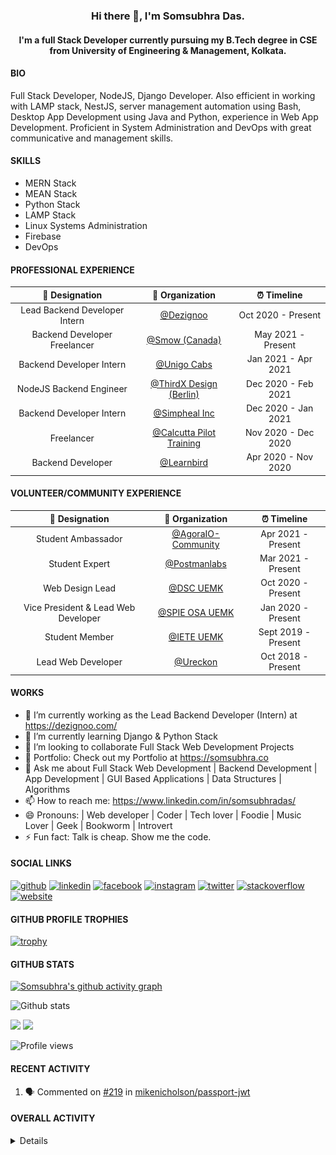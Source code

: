<h3 align="center"> Hi there 👋, I'm Somsubhra Das. </h3>

<h4 align="center"> I'm a full Stack Developer currently pursuing my B.Tech degree in CSE from University of Engineering & Management, Kolkata.  </h4>

#### BIO

Full Stack Developer, NodeJS, Django Developer. Also efficient in working with LAMP stack, NestJS, server management automation using Bash, Desktop App Development using Java and Python, experience in Web App Development. Proficient in System Administration and DevOps with great communicative and management skills.

#### SKILLS

- MERN Stack
- MEAN Stack
- Python Stack
- LAMP Stack
- Linux Systems Administration
- Firebase
- DevOps

#### PROFESSIONAL EXPERIENCE

|        💼 Designation         |                        🏢 Organization                        |     ⏰ Timeline     |
| :---------------------------: | :-----------------------------------------------------------: | :-----------------: |
| Lead Backend Developer Intern |              [@Dezignoo](https://dezignoo.com/)               | Oct 2020 - Present  |
| Backend Developer Freelancer  |               [@Smow (Canada)](http://smow.ca/)               | May 2021 - Present  |
|   Backend Developer Intern    |       [@Unigo Cabs](https://github.com/UnigoCabs-Dev/)        | Jan 2021 - Apr 2021 |
|    NodeJS Backend Engineer    |       [@ThirdX Design (Berlin)](https://thirdx.design/)       | Dec 2020 - Feb 2021 |
|   Backend Developer Intern    |            [@Simpheal Inc](https://simpheal.com/)             | Dec 2020 - Jan 2021 |
|          Freelancer           | [@Calcutta Pilot Training](http://calcuttapilottraining.com/) | Nov 2020 - Dec 2020 |
|       Backend Developer       |            [@Learnbird](https://www.learnbird.in/)            | Apr 2020 - Nov 2020 |

#### VOLUNTEER/COMMUNITY EXPERIENCE

|           💼 Designation            |                      🏢 Organization                       |     ⏰ Timeline     |
| :---------------------------------: | :--------------------------------------------------------: | :-----------------: |
|         Student Ambassador          | [@AgoraIO-Community](https://github.com/AgoraIO-Community) | Apr 2021 - Present  |
|           Student Expert            |      [@Postmanlabs](https://github.com/postmanlabs/)       | Mar 2021 - Present  |
|           Web Design Lead           |              [@DSC UEMK](https://dscuemk.co/)              | Oct 2020 - Present  |
| Vice President & Lead Web Developer |         [@SPIE OSA UEMK](http://spieosauemk.team/)         | Jan 2020 - Present  |
|           Student Member            |                       [@IETE UEMK]()                       | Sept 2019 - Present |
|         Lead Web Developer          |              [@Ureckon](https://ureckon.org/)              | Oct 2018 - Present  |

#### WORKS

- 🔭 I’m currently working as the Lead Backend Developer (Intern) at https://dezignoo.com/
- 🌱 I’m currently learning Django & Python Stack
- 👯 I’m looking to collaborate Full Stack Web Development Projects
- 💼 Portfolio: Check out my Portfolio at https://somsubhra.co
- 💬 Ask me about Full Stack Web Development | Backend Development | App Development | GUI Based Applications | Data Structures | Algorithms
- 📫 How to reach me: https://www.linkedin.com/in/somsubhradas/
- 😄 Pronouns: | Web developer | Coder | Tech lover | Foodie | Music Lover | Geek | Bookworm | Introvert
- ⚡ Fun fact: Talk is cheap. Show me the code.

#### SOCIAL LINKS

<p align="center">

[<img src='https://cdn.jsdelivr.net/npm/simple-icons@3.0.1/icons/github.svg' alt='github' height='40'>](https://github.com/Somsubhra1) [<img src='https://cdn.jsdelivr.net/npm/simple-icons@3.0.1/icons/linkedin.svg' alt='linkedin' height='40'>](https://www.linkedin.com/in/somsubhradas/) [<img src='https://cdn.jsdelivr.net/npm/simple-icons@3.0.1/icons/facebook.svg' alt='facebook' height='40'>](https://www.facebook.com/S0msubhradas) [<img src='https://cdn.jsdelivr.net/npm/simple-icons@3.0.1/icons/instagram.svg' alt='instagram' height='40'>](https://www.instagram.com/somsubhra__das/) [<img src='https://cdn.jsdelivr.net/npm/simple-icons@3.0.1/icons/twitter.svg' alt='twitter' height='40'>](https://twitter.com/Somsubhra1CP) [<img src='https://cdn.jsdelivr.net/npm/simple-icons@3.0.1/icons/stackoverflow.svg' alt='stackoverflow' height='40'>](https://stackoverflow.com/users/10871274/somsubhra-das) [<img src='https://cdn.jsdelivr.net/npm/simple-icons@3.0.1/icons/icloud.svg' alt='website' height='40'>](https://somsubhra.co/)

</p>

#### GITHUB PROFILE TROPHIES

[![trophy](https://github-profile-trophy.vercel.app/?username=Somsubhra1&theme=flat)](https://github.com/ryo-ma/github-profile-trophy)

#### GITHUB STATS

[![Somsubhra's github activity graph](https://activity-graph.herokuapp.com/graph?username=somsubhra1&theme=react-dark)](https://github.com/somsubhra1)

<p align="center">

![Github stats](https://github-readme-stats.vercel.app/api?username=Somsubhra1&show_icons=true)<br>

<img src="https://github-readme-streak-stats.herokuapp.com/?user=Somsubhra1&theme=light" />

<img src="https://github-readme-stats.vercel.app/api/top-langs/?username=Somsubhra1&layout=compact&theme=light" />

![Profile views](https://gpvc.arturio.dev/Somsubhra1)

</p>

#### RECENT ACTIVITY

<!--START_SECTION:activity-->

1. 🗣 Commented on [#219](https://github.com/mikenicholson/passport-jwt/issues/219) in [mikenicholson/passport-jwt](https://github.com/mikenicholson/passport-jwt)
<!--END_SECTION:activity-->

#### OVERALL ACTIVITY

<details>
<!--START_SECTION:waka-->
**🐱 My Github Data** 

> 🏆 961 Contributions in the Year 2021
 > 
> 📦 315.7 kB Used in Github's Storage 
 > 
> 🚫 Not Opted to Hire
 > 
> 📜 134 Public Repositories 
 > 
> 🔑 16 Private Repositories  
 > 
**I'm a Night 🦉** 

```text
🌞 Morning    162 commits    ██░░░░░░░░░░░░░░░░░░░░░░░   10.85% 
🌆 Daytime    551 commits    █████████░░░░░░░░░░░░░░░░   36.91% 
🌃 Evening    593 commits    ██████████░░░░░░░░░░░░░░░   39.72% 
🌙 Night      187 commits    ███░░░░░░░░░░░░░░░░░░░░░░   12.53%

```
📅 **I'm Most Productive on Sunday** 

```text
Monday       194 commits    ███░░░░░░░░░░░░░░░░░░░░░░   12.99% 
Tuesday      219 commits    ███░░░░░░░░░░░░░░░░░░░░░░   14.67% 
Wednesday    172 commits    ███░░░░░░░░░░░░░░░░░░░░░░   11.52% 
Thursday     235 commits    ████░░░░░░░░░░░░░░░░░░░░░   15.74% 
Friday       199 commits    ███░░░░░░░░░░░░░░░░░░░░░░   13.33% 
Saturday     222 commits    ███░░░░░░░░░░░░░░░░░░░░░░   14.87% 
Sunday       252 commits    ████░░░░░░░░░░░░░░░░░░░░░   16.88%

```


📊 **This Week I Spent My Time On** 

```text
💬 Programming Languages: 
JavaScript               8 hrs 11 mins       ██████████░░░░░░░░░░░░░░░   42.6% 
Python                   6 hrs 4 mins        ████████░░░░░░░░░░░░░░░░░   31.61% 
Other                    2 hrs 5 mins        ██░░░░░░░░░░░░░░░░░░░░░░░   10.88% 
Markdown                 55 mins             █░░░░░░░░░░░░░░░░░░░░░░░░   4.85% 
HTML                     49 mins             █░░░░░░░░░░░░░░░░░░░░░░░░   4.26%

🔥 Editors: 
VS Code                  19 hrs 13 mins      █████████████████████████   100.0%

```

**I Mostly Code in JavaScript** 

```text
JavaScript               48 repos            ████████████░░░░░░░░░░░░░   48.48% 
HTML                     16 repos            ████░░░░░░░░░░░░░░░░░░░░░   16.16% 
CSS                      13 repos            ███░░░░░░░░░░░░░░░░░░░░░░   13.13% 
Python                   9 repos             ██░░░░░░░░░░░░░░░░░░░░░░░   9.09% 
TypeScript               6 repos             █░░░░░░░░░░░░░░░░░░░░░░░░   6.06%

```


**Timeline**

![Chart not found](https://raw.githubusercontent.com/Somsubhra1/Somsubhra1/master/charts/bar_graph.png) 


 Last Updated on 18/06/2021
<!--END_SECTION:waka-->
</details>
